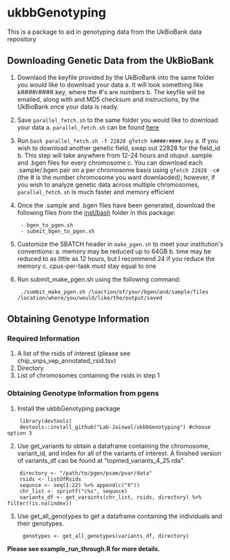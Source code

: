 # ukbbGenotyping
This is a package to aid in genotyping data from the UkBioBank data repository 

## Downloading Genetic Data from the UkBioBank

1. Downlaod the keyfile provided by the UkBioBank into the same folder you would like to download your data
        a. It will look something like k####r####.key, where the #'s are numbers
        b. The keyfile will be emailed, along with and MD5 checksum and instructions, by the UkBioBank once your data is ready.
2. Save `parallel_fetch.sh` to the same folder you would like to download your data
        a. `parallel_fetch.sh` can be found [here](https://github.com/neurodatascience/ukbm)
3. Run `bash parallel_fetch.sh -f 22828 gfetch k####r####.key`
        a. If you wish to download another genetic field, swap out 22828 for the field_id
        b. This step will take anywhere from 12-24 hours and otuput .sample and .bgen files for every chromosome
        c. You can download each .sample/.bgen pair on a per chromosome basis using `gfetch 22828 -c#` (the # is the number chromosome you want downlaoded); however, if you wish to analyze genetic data across multiple chromosomes, `parallel_fetch.sh` is much faster and memory efficient
4. Once the .sample and .bgen files have been generated, download the following files from the [inst/bash](https://github.com/Lab-Jaiswal/ukbbGenotyping/tree/main/inst/bash) folder in this package:
        
        - bgen_to_pgen.sh
        - submit_bgen_to_pgen.sh
5. Customize the SBATCH header in `make_pgen.sh` to meet your institution's conventions:
        a. memory may be reduced up to 64GB
        b. time may be reduced to as little as 12 hours, but I recommend 24 if you reduce the memory
        c. cpus-per-task *must* stay equal to one
6. Run submit_make_pgen.sh using the following command:

        ./sumbit_make_pgen.sh /loaction/of/your/bgen/and/sample/files /location/where/you/would/like/the/output/saved

## Obtaining Genotype Information
### Required Information
1. A list of the rsids of interest (please see chip_snps_vep_annotated_rsid.tsv)
2. Directory
3. List of chromosomes containing the rsids in step 1

### Obtaining Genotype Information from pgens
1. Install the ukbbGenotyping package
````
    library(devtools)
    devtools::install_github("Lab-Jaiswal/ukbbGenotyping") #choose option 3
````
2. Use get_variants to obtain a dataframe containing the chromosome, variant_id, and index for all of the variants of interest. A finished version of variants_df can be found at "topmed_variants_4_25.rda".
````
    directory <- "/path/to/pgen/psam/pvar/data"
    rsids <- listOfRsids
    sequnce <- seq(1:22) %>% append(c("X"))
    chr_list <- sprintf("c%s", sequnce)
    variants_df <- get_varaints(chr_list, rsids, directory) %>% filter(!is.na(index))
````

3. Use get_all_genotypes to get a dataframe containing the individuals and their genotypes.
````
     genotypes <- get_all_genotypes(variants_df, directory)
````

**__Please see example_run_through.R for more details.__**
